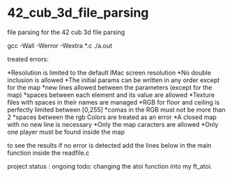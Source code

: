 # 42_cub_3d_file_parsing
file parsing for the 42 cub 3d file parsing

gcc -Wall -Werror -Wextra *.c
./a.out

treated errors:

*Resolution is limited to the default IMac screen resolution
*No double inclusion is allowed
*The initial params can be written in any order except for the map
*new lines allowed between the parameters (except for the map)
*spaces between each element and its value are allowed
*Texture files with spaces in their names are managed
*RGB for floor and ceiling is perfectly limited between [0,255]
*comas in the RGB must not be more than 2
*spaces between the rgb Colors are treated as an error
*A closed map with no new line is necessary
*Only the map caracters are allowed
*Only one player must be found inside the map

to see the results if no error is detected add the lines below in the main function inside the readfile.c
	<!-- printf("%d\n%d\n", g_width, g_height);
	printf("%s\n%s\n%s\n%s\n%s\n", g_no, g_so, g_we, g_ea, g_s);
	printf("floor rgb:%d,%d,%d\n", g_fr, g_fg, g_fb);
	printf("ceiling rgb:%d,%d,%d\n", g_cr, g_cg, g_cb);
	for(int i = 0; ugh[i]; i++)
		printf("%s\n", ugh[i]); -->

project status : ongoing
todo: changing the atoi function into my ft_atoi.
